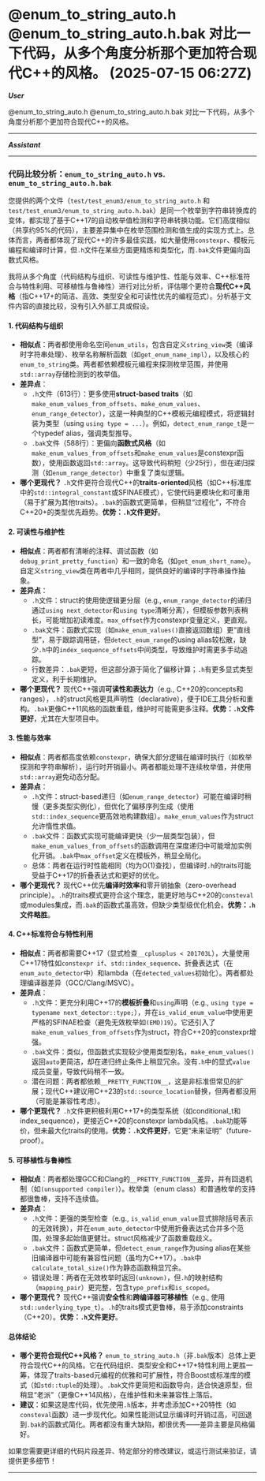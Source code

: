 <!-- Generated by SpecStory -->

# @enum_to_string_auto.h @enum_to_string_auto.h.bak 对比一下代码，从多个角度分析那个更加符合现代C++的风格。 (2025-07-15 06:27Z)

_**User**_

@enum_to_string_auto.h @enum_to_string_auto.h.bak 对比一下代码，从多个角度分析那个更加符合现代C++的风格。

---

_**Assistant**_



---

### 代码比较分析：`enum_to_string_auto.h` vs. `enum_to_string_auto.h.bak`

您提供的两个文件（`test/test_enum3/enum_to_string_auto.h` 和 `test/test_enum3/enum_to_string_auto.h.bak`）是同一个枚举到字符串转换库的变体，都实现了基于C++17的自动枚举值检测和字符串转换功能。它们高度相似（共享约95%的代码），主要差异集中在枚举范围检测和值生成的实现方式上。总体而言，两者都体现了现代C++的许多最佳实践，如大量使用`constexpr`、模板元编程和编译时计算，但`.h`文件在某些方面更精炼和类型化，而`.bak`文件更偏向函数式风格。

我将从多个角度（代码结构与组织、可读性与维护性、性能与效率、C++标准符合与特性利用、可移植性与鲁棒性）进行对比分析，评估哪个更符合**现代C++风格**（指C++17+的简洁、高效、类型安全和可读性优先的编程范式）。分析基于文件内容的直接比较，没有引入外部工具或假设。

#### 1. **代码结构与组织**
   - **相似点**：两者都使用命名空间`enum_utils`，包含自定义`string_view`类（编译时字符串处理）、枚举名称解析函数（如`get_enum_name_impl`），以及核心的`enum_to_string`类。两者都依赖模板元编程来探测枚举范围，并使用`std::array`存储检测到的枚举值。
   - **差异点**：
     - `.h`文件（613行）：更多使用**struct-based traits**（如`make_enum_values_from_offsets`、`make_enum_values`、`enum_range_detector`），这是一种典型的C++模板元编程模式，将逻辑封装为类型（using `using type = ...`）。例如，`detect_enum_range_t`是一个typedef alias，强调类型推导。
     - `.bak`文件（588行）：更偏向**函数式风格**（如`make_enum_values_from_offsets`和`make_enum_values`是constexpr函数），使用函数返回`std::array`。这导致代码稍短（少25行），但在递归探测（如`enum_range_detector`）中重复了类似逻辑。
   - **哪个更现代？** `.h`文件更符合现代C++的**traits-oriented**风格（如C++标准库中的`std::integral_constant`或SFINAE模式），它使代码更模块化和可重用（易于扩展为其他traits）。`.bak`的函数式更简单，但稍显“过程化”，不符合C++20+的类型优先趋势。**优势：`.h`文件更好**。

#### 2. **可读性与维护性**
   - **相似点**：两者都有清晰的注释、调试函数（如`debug_print_pretty_function`）和一致的命名（如`get_enum_short_name`）。自定义`string_view`类在两者中几乎相同，提供良好的编译时字符串操作抽象。
   - **差异点**：
     - `.h`文件：struct的使用使逻辑更分层（e.g., `enum_range_detector`的递归通过`using next_detector`和`using type`清晰分离），但模板参数列表稍长，可能增加初读难度。`max_offset`作为constexpr变量定义，更直观。
     - `.bak`文件：函数式实现（如`make_enum_values()`直接返回数组）更“直线型”，易于跟踪调用链，但`detect_enum_range`的using alias较松散，缺少`.h`中的`index_sequence_offsets`中间类型，导致维护时需更多手动追踪。
     - 行数差异：`.bak`更短，但这部分源于简化了偏移计算；`.h`有更多显式类型定义，利于长期维护。
   - **哪个更现代？** 现代C++强调**可读性和表达力**（e.g., C++20的concepts和ranges），`.h`的struct风格更具声明性（declarative），便于IDE工具分析和重构。`.bak`更像C++11风格的函数重载，维护时可能需更多注释。**优势：`.h`文件更好**，尤其在大型项目中。

#### 3. **性能与效率**
   - **相似点**：两者都高度依赖`constexpr`，确保大部分逻辑在编译时执行（如枚举探测和字符串解析），运行时开销最小。两者都能处理不连续枚举值，并使用`std::array`避免动态分配。
   - **差异点**：
     - `.h`文件：struct-based递归（如`enum_range_detector`）可能在编译时稍慢（更多类型实例化），但优化了偏移序列生成（使用`std::index_sequence`更高效地构建数组）。`make_enum_values`作为struct允许惰性求值。
     - `.bak`文件：函数式实现可能编译更快（少一层类型包装），但`make_enum_values_from_offsets`的函数调用在深度递归中可能增加实例化开销。`.bak`中`max_offset`定义在模板外，稍显全局化。
     - 总体：两者在运行时性能相同（均为O(1)查找），但编译时`.h`的traits可能受益于C++17的折叠表达式和更好的优化。
   - **哪个更现代？** 现代C++优先**编译时效率**和零开销抽象（zero-overhead principle）。`.h`的traits模式更符合这个理念，能更好地与C++20的`consteval`或modules集成，而`.bak`的函数式虽高效，但缺少类型级优化机会。**优势：`.h`文件略胜**。

#### 4. **C++标准符合与特性利用**
   - **相似点**：两者都需要C++17（显式检查`__cplusplus < 201703L`），大量使用C++17特性如`constexpr if`、`std::index_sequence`、折叠表达式（在`enum_auto_detector`中）和lambda（在`detected_values`初始化）。两者都处理编译器差异（GCC/Clang/MSVC）。
   - **差异点**：
     - `.h`文件：更充分利用C++17的**模板折叠**和`using`声明（e.g., `using type = typename next_detector::type;`），并在`is_valid_enum_value`中使用更严格的SFINAE检查（避免无效枚举如`(EMD)19`）。它还引入了`make_enum_values_from_offsets`作为struct，符合C++20的constexpr增强。
     - `.bak`文件：类似，但函数式实现较少使用类型别名，`make_enum_values()`返回`auto`更简洁，却在递归终止条件上稍显冗余。没有`.h`中的显式`value`成员变量，导致代码稍不一致。
     - 潜在问题：两者都依赖`__PRETTY_FUNCTION__`，这是非标准但常见的扩展；现代C++建议用C++23的`std::source_location`替换，但两者都没用（可能是兼容性考虑）。
   - **哪个更现代？** `.h`文件更积极利用C++17+的类型系统（如conditional_t和index_sequence），更接近C++20的constexpr lambda风格。`.bak`功能等价，但未最大化traits的使用。**优势：`.h`文件更好**，它更“未来证明”（future-proof）。

#### 5. **可移植性与鲁棒性**
   - **相似点**：两者都处理GCC和Clang的`__PRETTY_FUNCTION__`差异，并有回退机制（如`(unsupported compiler)`）。枚举类（enum class）和普通枚举的支持都很鲁棒，支持不连续值。
   - **差异点**：
     - `.h`文件：更强的类型检查（e.g., `is_valid_enum_value`显式排除括号表示的无效转换），并在`enum_auto_detector`中使用折叠表达式合并多个范围，处理多起始值更健壮。struct风格减少了函数重载歧义。
     - `.bak`文件：函数式更简单，但`detect_enum_range`作为using alias在某些旧编译器中可能有兼容性问题（虽均为C++17）。`.bak`中`calculate_total_size()`作为静态函数稍显冗余。
     - 错误处理：两者在无效枚举时返回`(unknown)`，但`.h`的映射结构（`mapping_pair`）更完整，包含`type_prefix`和`is_scoped`。
   - **哪个更现代？** 现代C++强调**安全性**和**跨编译器可移植性**（e.g., 使用`std::underlying_type_t`）。`.h`的traits模式更鲁棒，易于添加constraints（C++20）。**优势：`.h`文件更好**。

#### 总体结论
- **哪个更符合现代C++风格？** `enum_to_string_auto.h`（非`.bak`版本）总体上更符合现代C++的风格。它在代码组织、类型安全和C++17+特性利用上更胜一筹，体现了traits-based元编程的优雅和可扩展性，符合Boost或标准库的模式（如`std::tuple`的处理）。`.bak`文件更简短和函数导向，适合快速原型，但稍显“老派”（更像C++14风格），在维护性和未来兼容性上落后。
- **建议**：如果这是库代码，优先使用`.h`版本，并考虑添加C++20特性（如`consteval`函数）进一步现代化。如果性能测试显示编译时开销过高，可回退到`.bak`的函数式简化。两者都没有重大缺陷，都很优秀——差异主要是风格偏好。

如果您需要更详细的代码片段差异、特定部分的修改建议，或运行测试来验证，请提供更多细节！

---


